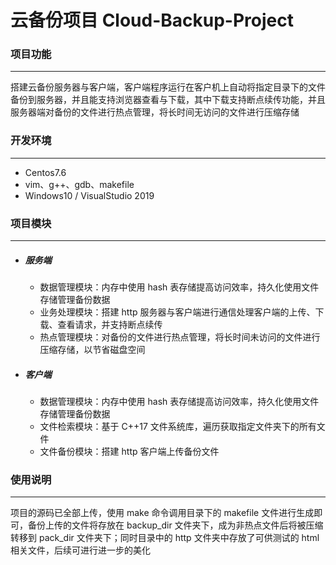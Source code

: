 # 云备份项目 Cloud-Backup-Project



### 项目功能

---

搭建云备份服务器与客户端，客户端程序运行在客户机上自动将指定目录下的文件备份到服务器，并且能支持浏览器查看与下载，其中下载支持断点续传功能，并且服务器端对备份的文件进行热点管理，将长时间无访问的文件进行压缩存储



### 开发环境

---

- Centos7.6
- vim、g++、gdb、makefile
- Windows10 / VisualStudio 2019



### 项目模块

---

- ##### 服务端

  - 数据管理模块：内存中使用 hash 表存储提高访问效率，持久化使用文件存储管理备份数据
  - 业务处理模块：搭建 http 服务器与客户端进行通信处理客户端的上传、下载、查看请求，并支持断点续传
  - 热点管理模块：对备份的文件进行热点管理，将长时间未访问的文件进行压缩存储，以节省磁盘空间

- ##### 客户端

  - 数据管理模块：内存中使用 hash 表存储提高访问效率，持久化使用文件存储管理备份数据
  - 文件检索模块：基于 C++17 文件系统库，遍历获取指定文件夹下的所有文件
  - 文件备份模块：搭建 http 客户端上传备份文件



### 使用说明

---

项目的源码已全部上传，使用 make 命令调用目录下的 makefile 文件进行生成即可，备份上传的文件将存放在 backup_dir 文件夹下，成为非热点文件后将被压缩转移到 pack_dir 文件夹下；同时目录中的 http 文件夹中存放了可供测试的 html 相关文件，后续可进行进一步的美化